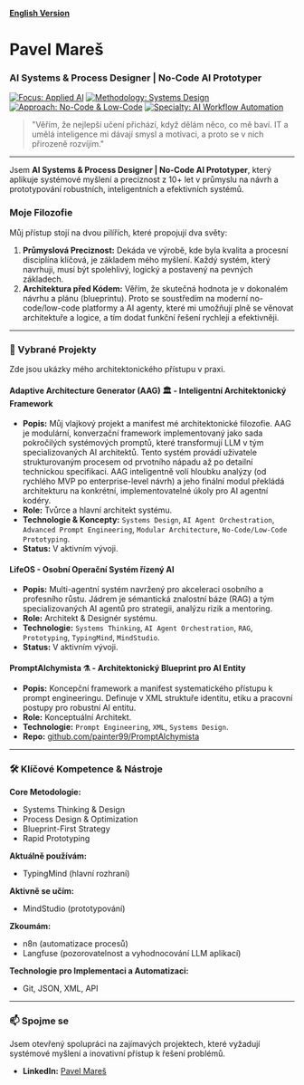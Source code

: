 [**English Version**](https://github.com/painter99/painter99/blob/main/README_EN.md)

# Pavel Mareš

### AI Systems & Process Designer | No-Code AI Prototyper

[![Focus: Applied AI](https://img.shields.io/badge/Focus-Applied_AI-00BFFF?style=for-the-badge)](https://github.com/painter99)
[![Methodology: Systems Design](https://img.shields.io/badge/Methodology-Systems_Design-333333?style=for-the-badge)](https://github.com/painter99)
[![Approach: No-Code & Low-Code](https://img.shields.io/badge/Approach-No--Code_&_Low--Code-00A98F?style=for-the-badge)](https://github.com/painter99)
[![Specialty: AI Workflow Automation](https://img.shields.io/badge/Specialty-AI_Workflow_Automation-orange?style=for-the-badge)](https://github.com/painter99)

> "Věřím, že nejlepší učení přichází, když dělám něco, co mě baví. IT a umělá inteligence mi dávají smysl a motivaci, a proto se v nich přirozeně rozvíjím."

---

Jsem **AI Systems & Process Designer | No-Code AI Prototyper**, který aplikuje systémové myšlení a preciznost z 10+ let v průmyslu na návrh a prototypování robustních, inteligentních a efektivních systémů.

### Moje Filozofie

Můj přístup stojí na dvou pilířích, které propojují dva světy:

1.  **Průmyslová Preciznost:** Dekáda ve výrobě, kde byla kvalita a procesní disciplína klíčová, je základem mého myšlení. Každý systém, který navrhuji, musí být spolehlivý, logický a postavený na pevných základech.
2.  **Architektura před Kódem:** Věřím, že skutečná hodnota je v dokonalém návrhu a plánu (blueprintu). Proto se soustředím na moderní no-code/low-code platformy a AI agenty, které mi umožňují plně se věnovat architektuře a logice, a tím dodat funkční řešení rychleji a efektivněji.

---

### 🚀 Vybrané Projekty

Zde jsou ukázky mého architektonického přístupu v praxi.

#### **Adaptive Architecture Generator (AAG) 🏛️ - Inteligentní Architektonický Framework**
*   **Popis:** Můj vlajkový projekt a manifest mé architektonické filozofie. AAG je modulární, konverzační framework implementovaný jako sada pokročilých systémových promptů, které transformují LLM v tým specializovaných AI architektů. Tento systém provádí uživatele strukturovaným procesem od prvotního nápadu až po detailní technickou specifikaci. AAG inteligentně volí hloubku analýzy (od rychlého MVP po enterprise-level návrh) a jeho finální modul překládá architekturu na konkrétní, implementovatelné úkoly pro AI agentní kodéry.
*   **Role:** Tvůrce a hlavní architekt systému.
*   **Technologie & Koncepty:** `Systems Design`, `AI Agent Orchestration`, `Advanced Prompt Engineering`, `Modular Architecture`, `No-Code/Low-Code Prototyping`.
*   **Status:** V aktivním vývoji.

#### **LifeOS - Osobní Operační Systém řízený AI**
*   **Popis:** Multi-agentní systém navržený pro akceleraci osobního a profesního růstu. Jádrem je sémantická znalostní báze (RAG) a tým specializovaných AI agentů pro strategii, analýzu rizik a mentoring.
*   **Role:** Architekt & Designér systému.
*   **Technologie:** `Systems Thinking`, `AI Agent Orchestration`, `RAG`, `Prototyping`, `TypingMind`, `MindStudio`.
*   **Status:** V aktivním vývoji.

#### **PromptAlchymista ⚗️ - Architektonický Blueprint pro AI Entity**
*   **Popis:** Koncepční framework a manifest systematického přístupu k prompt engineeringu. Definuje v XML struktuře identitu, etiku a pracovní postupy pro robustní AI entitu.
*   **Role:** Konceptuální Architekt.
*   **Technologie:** `Prompt Engineering`, `XML`, `Systems Design`.
*   **Repo:** [github.com/painter99/PromptAlchymista](https://github.com/painter99/PromptAlchymista)

---

### 🛠️ Klíčové Kompetence & Nástroje

**Core Metodologie:**
*   Systems Thinking & Design
*   Process Design & Optimization
*   Blueprint-First Strategy
*   Rapid Prototyping

**Aktuálně používám:**
- TypingMind (hlavní rozhraní)

**Aktivně se učím:**
- MindStudio (prototypování)

**Zkoumám:**
- n8n (automatizace procesů)
- Langfuse (pozorovatelnost a vyhodnocování LLM aplikací)

**Technologie pro Implementaci a Automatizaci:**
*   Git, JSON, XML, API

---

### 📫 Spojme se

Jsem otevřený spolupráci na zajímavých projektech, které vyžadují systémové myšlení a inovativní přístup k řešení problémů.

*   **LinkedIn:** [Pavel Mareš](https://linkedin.com/in/pavel-mares-p99)
